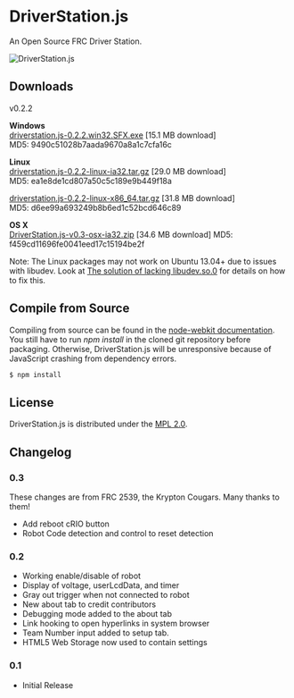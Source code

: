 # DriverStation.js

An Open Source FRC Driver Station.

![DriverStation.js](http://i.imgur.com/vMrjbTg.png)

## Downloads

v0.2.2

**Windows**  
[driverstation.js-0.2.2.win32.SFX.exe](http://ubuntuone.com/7Vt37YX2Hr8oyzJ6oydXgg) [15.1 MB download]  
MD5: 9490c51028b7aada9670a8a1c7cfa16c

**Linux**  
[driverstation.js-0.2.2-linux-ia32.tar.gz](http://ubuntuone.com/6c7cMCrfMJV4fn4lnYoRBu)  [29.0 MB download]  
MD5: ea1e8de1cd807a50c5c189e9b449f18a

[driverstation.js-0.2.2-linux-x86_64.tar.gz](http://ubuntuone.com/3tjxxS7Q2Cnq4qga7vhdbD) [31.8 MB download]  
MD5: d6ee99a693249b8b6ed1c52bcd646c89

**OS X**  
[DriverStation.js-v0.3-osx-ia32.zip](http://ubuntuone.com/40BcjlrEUXERddrzrpMbHO) [34.6 MB download]
MD5: f459cd11696fe0041eed17c15194be2f

Note: The Linux packages may not work on Ubuntu 13.04+ due to issues with libudev.
Look at [The solution of lacking libudev.so.0](https://github.com/rogerwang/node-webkit/wiki/The-solution-of-lacking-libudev.so.0) for details on how to fix this.

## Compile from Source

Compiling from source can be found in the [node-webkit documentation](https://github.com/rogerwang/node-webkit/wiki/How-to-package-and-distribute-your-apps).
You still have to run *npm install* in the cloned git repository before
packaging. Otherwise, DriverStation.js will be unresponsive because of
JavaScript crashing from dependency errors.

``` bash
$ npm install
```

## License

DriverStation.js is distributed under the [MPL 2.0](http://www.mozilla.org/MPL/2.0/).

## Changelog

### 0.3
These changes are from FRC 2539, the Krypton Cougars. Many thanks to them!
- Add reboot cRIO button
- Robot Code detection and control to reset detection

### 0.2
- Working enable/disable of robot
- Display of voltage, userLcdData, and timer
- Gray out trigger when not connected to robot
- New about tab to credit contributors
- Debugging mode added to the about tab
- Link hooking to open hyperlinks in system browser
- Team Number input added to setup tab.
- HTML5 Web Storage now used to contain settings

### 0.1
- Initial Release
